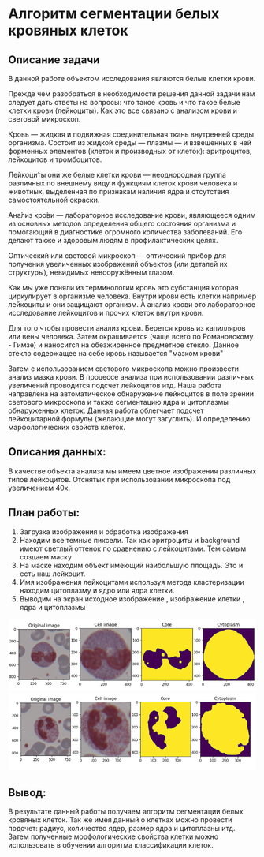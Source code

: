 # Алгоритм сегментации белых кровяных клеток

Описание задачи
-----
В данной работе объектом исследования являются белые клетки крови. 

Прежде чем разобраться в необходимости решения данной задачи нам следует дать ответы на вопросы: что такое кровь и что такое 
белые клетки крови (лейкоциты). Как это все связано с анализом крови и световой микроскоп. 

Кровь — жидкая и подвижная соединительная ткань внутренней среды организма.
Состоит из жидкой среды — плазмы — и взвешенных в ней форменных элементов (клеток и производных от клеток): 
эритроцитов, лейкоцитов и тромбоцитов.

Лейкоци́ты  они же белые клетки крови — неоднородная группа различных по внешнему виду и функциям клеток крови 
человека и животных, выделенная по признакам наличия ядра и отсутствия самостоятельной окраски.

Ана́лиз кро́ви — лабораторное исследование крови, являющееся одним из основных методов определения общего 
состояния организма и помогающий в диагностике огромного количества заболеваний. 
Его делают также и здоровым людям в профилактических целях.

Оптический или световой микроско́п  — оптический прибор для получения увеличенных изображений объектов (или деталей их структуры), 
невидимых невооружённым глазом.

Как мы уже поняли из терминологии кровь это субстанция которая циркулирует в организме человека. 
Внутри крови есть клетки например лейкоциты и они защищают организм. 
А анализ крови это лабораторное исследование лейкоцитов и прочих клеток внутри крови. 


Для того чтобы провести анализ крови. Берется кровь из капилляров или вены человека. 
Затем окрашивается (чаще всего по Романовскому - Гимзе) и наносится на обезжиренное предметное стекло.
Данное стекло содержащее на себе кровь называется "мазком крови"
 

Затем с использованием светового микроскопа можно произвести анализ мазка крови. 
В процессе анализа при использовании различных увеличений проводится подсчет лейкоцитов итд. 
Наша работа направлена на автоматическое обнаружение лейкоцитов в поле зрении светового микроскопа и
также сегментацию ядра и цитоплазмы обнаруженных клеток. Данная работа облегчает подсчет лейкоцитарной формулы (желающие могут загуглить).
И определению марфологических свойств клеток. 


Описания данных:
-----
В качестве объекта анализа мы имеем  цветное изображения различных типов лейкоцитов. Отснятых при использовании микроскопа
под увеличением 40х. 

План работы:
-----
1. Загрузка изображения и обработка изображения
2. Находим все темные пиксели. Так как эритроциты и background имеют светлый оттенок по сравнению с лейкоцитами. Тем самым создаем маску 
3. На маске находим объект имеющий наибольшую площадь. Это и есть наш лейкоцит. 
4. Имя изображения лейкоцитами используя метода кластеризации находим цитоплазму и ядро или ядра клетки. 
5. Выводим на экран исходное изображение , изображение клетки , ядра и цитоплазмы


![img.png](img.png)
![img_1.png](img_1.png)



Вывод:
----

В результате данный работы получаем алгоритм сегментации белых кровяных клеток.  Так же имея данный 
о клетках можно провести подсчет: радиус, количество ядер, размер ядра и цитоплазны итд.
Затем полученные морфологические свойства клетки можно использовать в обучении алгоритма классификации клеток. 